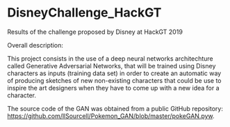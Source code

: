 # DisneyChallenge_HackGT
Results of the challenge proposed by Disney at HackGT 2019

Overall description: 

This project consists in the use of a deep neural networks architechture called Generative Adversarial Networks, that will be trained using Disney characters as inputs (training data set) in order to create an automatic way of producing sketches of new non-existing characters that could be use to inspire the art designers when they have to come up with a new idea for a character.

The source code of the GAN was obtained from a public GitHub repository: https://github.com/llSourcell/Pokemon_GAN/blob/master/pokeGAN.pyw.

